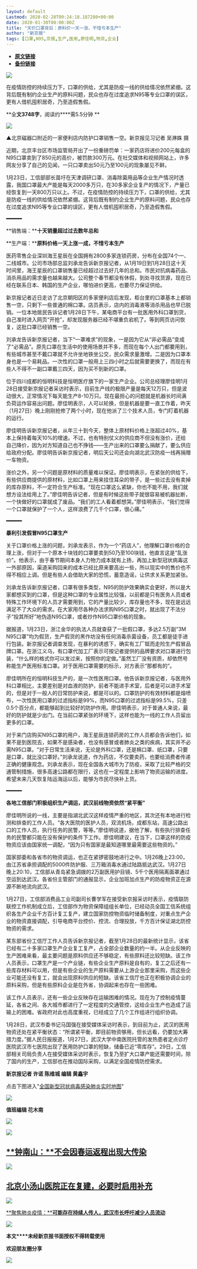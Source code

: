 ```yaml
---
layout: default
Lastmod: 2020-02-28T09:24:18.187280+00:00
date: 2020-01-30T00:00:00Z
title: "天价口罩背后：原料价一天一涨，不惜亏本生产"
author: "新京报"
tags: [口罩,N95,京报,生产,医用,廖佳明,物资,企业]
---
```


* [**原文链接**](http://mp.weixin.qq.com/s?__biz=MzU2MzA2ODk3Nw==&mid=2247545248&idx=7&sn=5d05f0bde17faef010804cce94e7ac99&chksm=fc5d98fecb2a11e889ce741868b6884d985fd9ef7de52352c8b746bca64d7c44bace5a9bc6cf#rd)
* [**备份链接**](https://archive.ph/J85u9)


![](/images/post/e0fc932d82bac336b3ecb036ae28d630.jpg)

在疫情防控的持续压力下，口罩的供给，尤其是防疫一线的供给情况依然紧绷。这背后既有制约企业生产的原料问题，民众也存在过度追求N95等专业口罩的误区，更有人借机囤积居奇，乃至造假售假。

**全****文3748字****，阅读约****需5.5分钟 **

![](/images/post/0bef5ec14506f3d9ce91f9eabf656a12.jpg)

▲北京磁器口附近的一家便利店内防护口罩销售一空。新京报见习记者 吴淋姝 摄

近期，北京丰台区市场监管局开出了一份重磅罚单：一家药店将进价200元每盒的N95口罩卖到了850元的高价，被罚款300万元。在社交媒体和视频网站上，许多网友分享了自己的见闻，一只口罩卖出50元乃至100元的现象屡见不鲜。  

1月23日，工信部部长苗圩在天津调研口罩、消毒除菌用品等企业生产情况时透露，我国口罩最大产能是每天2000多万只，在30多家企业复产的情况下，产量已经恢复到一天800万只以上。不过，在疫情防控的持续压力下，口罩的供给，尤其是防疫一线的供给情况依然紧绷。这背后既有制约企业生产的原料问题，民众也存在过度追求N95等专业口罩的误区，更有人借机囤积居奇，乃至造假售假。

**━━━━━**

**销售端：****十天销量超过过去数年总和**  

**生产端：****原料价格一天上涨一成，不惜亏本生产**

医药零售企业深圳海王星辰在全国拥有2800多家连锁药房，分布在全国74个一、二线城市。公司市场部总监刘承龙告诉新京报记者，从1月19日到1月28日这十天时间里，海王星辰的口罩销售量已经超过过去好几年的总和。市民对抗病毒药品、消杀用品的需求量也越来越大。公司整个春节都没有休假，到处寻找货源，现在已经在联系日本、韩国的生产企业，哪怕进价更高，也要尽力保证供给。

新京报记者近日走访了北京朝阳区的多家便利店后发现，柜台里的口罩基本上都销售一空，只剩下一些普通的棉口罩。店员表示，店内的消毒液等消杀用品也早已脱销。一位本地居民告诉记者1月28日下午，某电商平台有一批医用外科口罩到货，自己准时进入网页“开抢”，却发现服务器已经不堪重负宕机了。等到网页访问恢复，这批口罩已经销售一空。

刘承龙告诉新京报记者，当下“一罩难求”的现象，一是因为它从“非必需品”变成了“必需品”。原先口罩在生活中的使用场景并不多，而现在每个人出门都要用到，有些城市甚至不戴口罩就不允许坐地铁坐公交，民众需求量激增。二是因为口罩本身也是一个易耗品。一次性的口罩一般用上三四小时之后就需要更换了，而现在有些人不得不一副口罩戴三四天，因为买不到新的口罩。

位于四川成都的恒明科技是恒明医疗旗下的一家生产企业。公司总经理廖佳明1月28日接受新京报记者采访时表示，目前生产线的极限产量是每天12万只，但是波动很大，正常情况下每天能生产8-10万只。现在最担心的问题就是机器长时间满负荷运作容易出问题。廖佳明表示，人可以轮换，但是机器是要一直工作着，昨天（1月27日）晚上刚刚抢修了两个小时，现在他派了三个技术人员，专门盯着机器的运行。

廖佳明告诉新京报记者，从年三十到今天，整体上原材料价格上涨超过40%，基本上保持着每天10%的增速。不过，也有特别仗义的供应商不但没有涨价，还给自己降价，因为对方知道自己也不挣钱——生产出来的口罩要么捐献了，要么供应给政府分配。廖佳明告诉新京报记者，明后天公司还会向湖北武汉防疫一线再捐赠一车物资。

涨价之外，另一个问题是原材料的质量难以保证。廖佳明表示，在紧张的供给下，有些供应商提供的原材料，比如口罩上用来挂住耳朵的带子，是一些过去没有卖掉的库存原料，不一定符合生产标准。“现在口罩这么紧缺，你也不能不用，我们就想方设法给用上了。”廖佳明告诉记者，但是有时候这些带子就很容易被机器扯断，一个快做好的口罩就成了废品。“我们的工人看着都想哭。”廖佳明表示，“我们觉得一个口罩就保护了一个人，这样浪费了几千个口罩，很心痛。”

**━━━━━**  

**暴利引发假冒N95口罩生产**

关于口罩价格上涨的问题，刘承龙表示，作为一个“药店人”，他理解口罩价格的合理上涨，但对于一个原本十块钱的口罩要卖到50乃至100块钱，他直言这是“乱涨价”。他表示，由于春节期间本身人力物力成本就有上扬，再加上新型冠状病毒这一外部原因，渠道采购回来的成本已经比原来要高出一些，所以现实中的售价也不得不相应上调。但是有些人会借助大家的恐慌，蓄意造谣，让供求关系更加紧张。

刘承龙告诉新京报记者，口罩有很多类型，N95的防护效果确实会更好，所以是大家都想买到的口罩，但是这种口罩的专业属性比较强，以前都是只有医务人员或者特殊工作环境下的人员才需要用到，它的产量比较少，库存量也不多，现在是远远满足不了大众的需求。在大家用尽各种办法求购N95口罩之时，就出现了不法分子“投其所好”地伪造N95口罩，或者炒作N95口罩价格的现象。

据报道，1月23日，浙江金华的执法人员就查获了一批假口罩，多达2.5万副“3M N95口罩”均为假货，生产假货的黑作坊没有任何消毒杀菌设备，员工都是徒手进行包装。新京报记者调查发现，在暴利的诱惑下，确实有工厂铤而走险生产假冒品牌口罩。在浙江义乌，有口罩代加工厂表示可按记者提供的品牌要求对口罩进行包装，“什么样的格式你可以发过来，按照你的定做。”虽然工厂没有资质，却依然号称能生产医用标准口罩。对于医用口罩需要的标示，对方表示“那都有的”。

廖佳明所在的恒明科技生产的，是一次性医用口罩。他告诉新京报记者，与医用外科口罩相比，主要差别是对血液的防护，前者不能进手术室，后者是可以进手术室的，但是对于一般人的日常防护来说，都是可以的。口罩防护的有效材料都是熔喷布，一次性医用口罩的过滤指标是99%，而N95口罩的过滤指标是99.5%，只差0.5个百分点，都能够起到比较好的防护作用。廖佳明表示，对于普通人来说，最好的防护就是少出门。在当前口罩紧张的环境下，这样也能为一线的工作人员留出更多的口罩。

对于来门店购买N95口罩的用户，海王星辰连锁药房的工作人员都会告诉他们，如果不是到医院去，如果不是感染者，也没有感冒或者肺炎之类的疾病，其实并不必需N95口罩。“对于日常生活来说，无论是外科口罩，还是棉口罩、纸口罩，只要是口罩，就比没口罩好。”刘承龙说道，作为药店，不仅要卖药，也要给消费者传递正确的健康观念。刘承龙表示，现在全国各大城市为了防疫，采取了比较严格的交通管制措施，很多高速公路都在限行，这也在一定程度上影响了物资运输的进度。希望未来几天恢复陆运海运以后，能够为市民尽快补上货。

**━━━━━**  

**各地工信部门积极组织生产调运，武汉前线物资依然“紧平衡”**

廖佳明所说的一线，主要是指湖北武汉这样疫情严重的地区，其次还有本地进行检测和排查的工作人员。“各大医院的医护人员，双流机场，成都东站，高速公路出口的工作人员，执行任务的民警，等等。”廖佳明说道，据他了解，有些执行排查任务的民警都只能在没有保护的条件下工作。廖佳明建议，在当下，口罩这样的防疫物资应该由国家统一调配，“因为只有国家是最知道哪里最需要这些物资的。”

国家部委和各省市的物资调运，也正在紧锣密鼓地进行之中。1月26晚上23:00，由江苏省承担调配的5000件防护服、三万箱消毒水通过陆路抵达武汉。1月27日晚上20:10，工信部从青岛紧急调拨的2万副医用护目镜、5千个医用隔离面罩通过空运到达武汉。各省份主管部门的通报显示，企业加班加点生产的防疫物资正在源源不断地流向武汉。

1月27日，工信部消费品工业司副司长曹学军在接受新京报采访时表示，疫情联防联控工作机制成立后，工信部作为物资保障组组长单位，已经动员全国工信系统组织各生产企业千方百计复工复产，建立国家防控物资临时储备制度，对重点生产企业的物资直接调配，引导电商平台控价、控流、合理投放，千方百计保证湖北防控物资的需求。

某东部省份工信厅工作人员告诉新京报记者，截至1月28日的最新统计显示，该省已经有二十多家口罩生产企业复工复产，占全部企业数量的约一半。从企业反映的生产困难来看，最主要问题是原料供应还不够稳定，有些原料还比较短缺。该工作人员表示，口罩生产是一个产业链，有些企业生产原料是自有的，复工之后还有一些库存材料可以用，但是有些企业的生产原料需要从上游企业那里采购，而这些企业可能还没有复工，就会出现原料供应的短缺。该省工信厅也正在积极协调企业的原料采购，但是有些原料企业是在外省，协调起来也存在一些困难。

该工作人员表示，还有一些企业反映存在运输困难的情况。现在为了控制疫情蔓延，各省之间、各大城市都进行了一定程度的交通管控，这给企业生产也造成了运输上的困难。省政府对此也高度重视，已经成立了几个工作组进行组织协调。

1月28日，武汉市委书记马国强在接受媒体采访时表示，到目前为止，武汉的医用物资还处在紧平衡状态：“所谓紧平衡，即目前物资够用，但长远看，仍要加大筹措力度。”据人民日报报道，1月27日，武汉大学中南医院托管的发热患者定点诊疗医院武汉市七医院出现了医用防护口罩的短缺，储备已近“零库存”。29日，工信部相关司局负责人在接受媒体采访时表示，恢复乃至扩大口罩产能还需要时间，除了国内的生产，工信部也在推动国际采购，以满足全国疫情防控需求。

**新京报记者 许诺 陈维城 编辑 黄鑫宇**

点击下图进入"[全国新型冠状病毒感染肺炎实时地图](https://m.bjnews.com.cn/zhuanti/2020feiyan/)"

[![](/images/post/870fd10b640b94a8eea321e49c99781f.jpg)](https://m.bjnews.com.cn/zhuanti/2020feiyan/)

****值班编辑 花木南****  

[![](/images/post/09a36834030337336c8322173e65ce2d.jpg)](http://xjbapp.bjnews.com.cn/?qdid=1e)

[![](/images/post/8370734ae3c7d105a0b50b529e600dad.jpg)](http://mp.weixin.qq.com/s?__biz=MzU2MzA2ODk3Nw==&mid=2247544568&idx=1&sn=1262d0f8ac231a1b8214150b55454132&chksm=fc5d87a6cb2a0eb09fb8a2ee101e92ba891be81616d6823de5f580ca937138e351b9de5662aa&scene=21#wechat_redirect)

[**钟南山：****不会因春运返程出现大传染**](http://mp.weixin.qq.com/s?__biz=MzU2MzA2ODk3Nw==&mid=2247544568&idx=1&sn=1262d0f8ac231a1b8214150b55454132&chksm=fc5d87a6cb2a0eb09fb8a2ee101e92ba891be81616d6823de5f580ca937138e351b9de5662aa&scene=21#wechat_redirect)
-------------------------------------------------------------------------------------------------------------------------------------------------------------------------------------------------------------------------------------------------

[![](/images/post/97b7b267012ab95179f01e88649c58e3.jpg)](http://mp.weixin.qq.com/s?__biz=MzU2MzA2ODk3Nw==&mid=2247545124&idx=1&sn=e51516aeeee57dfa7b4ba0ed02f4d400&chksm=fc5d987acb2a116cef7c86bc0a83047df13b7a3b288b8458ae6164fa55442888531329078f1a&scene=21#wechat_redirect)

[**北京小汤山医院正在复建，必要时启用补充**](http://mp.weixin.qq.com/s?__biz=MzU2MzA2ODk3Nw==&mid=2247545124&idx=1&sn=e51516aeeee57dfa7b4ba0ed02f4d400&chksm=fc5d987acb2a116cef7c86bc0a83047df13b7a3b288b8458ae6164fa55442888531329078f1a&scene=21#wechat_redirect)
------------------------------------------------------------------------------------------------------------------------------------------------------------------------------------------------------------------------------------------------

[**![](/images/post/7c189a61c4a2087d28186ec3acbd8a03.jpg)**](http://mp.weixin.qq.com/s?__biz=MzU2MzA2ODk3Nw==&mid=2247543469&idx=1&sn=9c96a00e025922a62c627a754d40c564&chksm=fc5d83f3cb2a0ae578865d65f05453456a9f07a2a65be06325afbc10337f35f107a9ff7f7029&scene=21#wechat_redirect)

[**聚焦肺炎疫情：****可能存在持续人传人，武汉市长呼吁减少人员流动**](http://mp.weixin.qq.com/s?__biz=MzU2MzA2ODk3Nw==&mid=2247543469&idx=1&sn=9c96a00e025922a62c627a754d40c564&chksm=fc5d83f3cb2a0ae578865d65f05453456a9f07a2a65be06325afbc10337f35f107a9ff7f7029&scene=21#wechat_redirect)

![](/images/post/4e8f42094a1a63e0330a20b461fc84d3.jpg)

**本文****未经新京报书面授权不得转载使用**

**欢迎朋友圈分享**

![](/images/post/0f0a66fe47e801121292696a3b68b3be.jpg)

